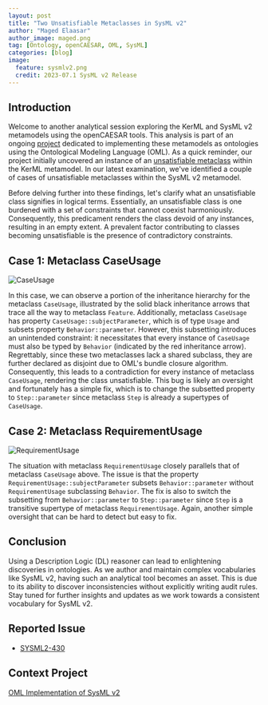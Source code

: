 ```yaml
---
layout: post
title: "Two Unsatisfiable Metaclasses in SysML v2"
author: "Maged Elaasar"
author_image: maged.png
tag: [Ontology, openCAESAR, OML, SysML]
categories: [blog]
image:
  feature: sysmlv2.png
  credit: 2023-07.1 SysML v2 Release
---
```


## Introduction

Welcome to another analytical session exploring the KerML and SysML v2 metamodels using the openCAESAR tools. This analysis is part of an ongoing [project](/projects/2023-8-11-SysML-v2.html) dedicated to implementing these metamodels as ontologies using the Ontological Modeling Language (OML). As a quick reminder, our project initially uncovered an instance of an [unsatisfiable metaclass](/blog/2023/08/27/When-Literal-Boolean-Is-Unsatisfiable.html) within the KerML metamodel. In our latest examination, we've identified a couple of cases of unsatisfiable metaclasses within the SysML v2 metamodel.

Before delving further into these findings, let's clarify what an unsatisfiable class signifies in logical terms. Essentially, an unsatisfiable class is one burdened with a set of constraints that cannot coexist harmoniously. Consequently, this predicament renders the class devoid of any instances, resulting in an empty extent. A prevalent factor contributing to classes becoming unsatisfiable is the presence of contradictory constraints.

## Case 1: Metaclass CaseUsage

![CaseUsage](http://www.plantuml.com/plantuml/png/TO-nReCm48RtUueJdHcwCY1QfCwLgcuiLtC5HyQWypbBadSFnCAHaB9OzlT_jlzhWf9ed1mu_bVK6SKEes9lXOtQsGEq5FWtqC1ObjSQMt8cEjgo1uKZIDg7UHhxFeS_oWjiIpf-CMaK1lZaaSvsbXNNM7H-8Q69bQN8JhhrCivbanFYtucDVkyYldSUBoiDh07txwegltGhC7K-ZfshlGdtqB3lu-Jk)

In this case, we can observe a portion of the inheritance hierarchy for the metaclass `CaseUsage`, illustrated by the solid black inheritance arrows that trace all the way to metaclass `Feature`. Additionally, metaclass `CaseUsage` has property `CaseUsage::subjectParameter`, which is of type `Usage` and subsets property `Behavior::parameter`. However, this subsetting introduces an unintended constraint: it necessitates that every instance of `CaseUsage` must also be typed by `Behavior` (indicated by the red inheritance arrow). Regrettably, since these two metaclasses lack a shared subclass, they are further declared as disjoint due to OML's bundle closure algorithm. Consequently, this leads to a contradiction for every instance of metaclass `CaseUsage`, rendering the class unsatisfiable. This bug is likely an oversight and fortunately has a simple fix, which is to change the subsetted property to `Step::parameter` since metaclass `Step` is already a supertypes of `CaseUsage`.

## Case 2: Metaclass RequirementUsage

![RequirementUsage](http://www.plantuml.com/plantuml/png/VP0nJyD038Nt-nLMc3kmTgYg8bX18BOkvl9e3oM-OFiG4l3VIPKcgeB8wCzV_5vkQyxgfMr2WrSdpwJfS7Igao9woXB28zvBFxKGVpO-W5QhxmtTP35NJcSOPlCWtSTOL24H2z8kvmOijv-TmkmK-OSCueKnNpqvkZ1B6pP3y0Mu0tjHXB33aJzIrXvlgDfBnyej75fDplpNHzNAonkYFunVqFLUwAkd1ZSQ3w_NqycVwbpaL7GXy9_7dgfUAUgmXTIbRNu1)

The situation with metaclass `RequirementUsage` closely parallels that of metaclass `CaseUsage` above. The issue is that  the property `RequirementUsage::subjectParameter` subsets `Behavior::parameter` without `RequirementUsage` subclassing `Behavior`. The fix is also to switch the subsetting from `Behavior::parameter` to `Step::parameter` since `Step` is a transitive supertype of metaclass `RequirementUsage`. Again, another simple oversight that can be hard to detect but easy to fix.

## Conclusion

Using a Description Logic (DL) reasoner can lead to enlightening discoveries in ontologies. As we author and maintain complex vocabularies like SysML v2, having such an analytical tool becomes an asset. This is due to its ability to discover inconsistencies without explicitly writing audit rules. Stay tuned for further insights and updates as we work towards a consistent vocabulary for SysML v2.

## Reported Issue

- [SYSML2-430](https://issues.omg.org/issues/SYSML2-430)

## Context Project

[OML Implementation of SysML v2](https://www.opencaesar.io/projects/2023-8-11-SysML-v2.html)